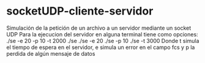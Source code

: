 # socketUDP-cliente-servidor
Simulación de la petición de un archivo a un servidor mediante un socket UDP
Para la ejecucion del servidor en alguna terminal tiene como opciones: 
./se -e 20 -p 10 -t 2000
./se 
./se -e 20
./se -p 10
./se -t 3000
Donde t simula el tiempo de espera en el servidor, e simula un error en el campo fcs y p la perdida de algún mensaje de datos

